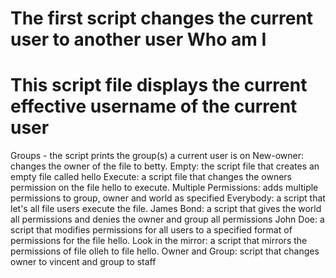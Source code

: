 The first script changes the current user to another user
Who am I
===============================================================================
This script file displays the current effective username of the current user
===============================================================================
Groups - the script prints the group(s) a current user is on
New-owner: changes the owner of the file to betty.
Empty: the script file that creates an empty file called hello
Execute: a script file that changes the owners permission on the file hello to execute.
Multiple Permissions: adds multiple permissions to group, owner and world as specified
Everybody: a script that let's all file users execute the file.
James Bond: a script that gives the world all permissions and denies the owner and group all permissions
John Doe: a script that modifies permissions for all users to a specified format of permissions for the file hello.
Look in the mirror: a script that mirrors the permissions of file olleh to file hello.
Owner and Group: script that changes owner to vincent and group to staff
